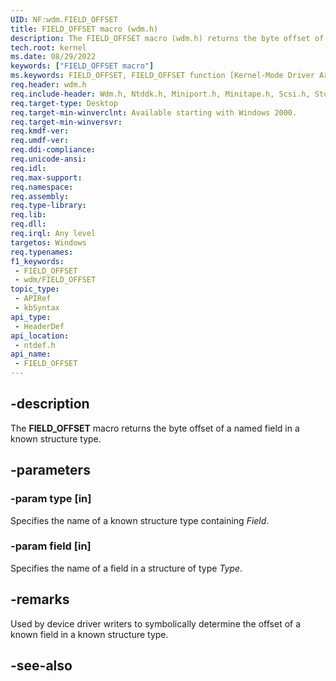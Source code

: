 ```yaml
---
UID: NF:wdm.FIELD_OFFSET
title: FIELD_OFFSET macro (wdm.h)
description: The FIELD_OFFSET macro (wdm.h) returns the byte offset of the specified field in the specified known structure type.
tech.root: kernel
ms.date: 08/29/2022
keywords: ["FIELD_OFFSET macro"]
ms.keywords: FIELD_OFFSET, FIELD_OFFSET function [Kernel-Mode Driver Architecture], k106_d6f0b450-e99c-4dd7-94c5-f428e4b1d642.xml, kernel.field_offset, ntdef/FIELD_OFFSET
req.header: wdm.h
req.include-header: Wdm.h, Ntddk.h, Miniport.h, Minitape.h, Scsi.h, Storport.h
req.target-type: Desktop
req.target-min-winverclnt: Available starting with Windows 2000.
req.target-min-winversvr: 
req.kmdf-ver: 
req.umdf-ver: 
req.ddi-compliance: 
req.unicode-ansi: 
req.idl: 
req.max-support: 
req.namespace: 
req.assembly: 
req.type-library: 
req.lib: 
req.dll: 
req.irql: Any level
targetos: Windows
req.typenames: 
f1_keywords:
 - FIELD_OFFSET
 - wdm/FIELD_OFFSET
topic_type:
 - APIRef
 - kbSyntax
api_type:
 - HeaderDef
api_location:
 - ntdef.h
api_name:
 - FIELD_OFFSET
---
```


## -description

The **FIELD_OFFSET** macro returns the byte offset of a named field in a known structure type.

## -parameters

### -param type [in]

Specifies the name of a known structure type containing *Field*.

### -param field [in]

Specifies the name of a field in a structure of type *Type*.

## -remarks

Used by device driver writers to symbolically determine the offset of a known field in a known structure type.

## -see-also
